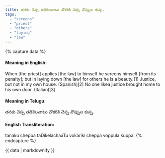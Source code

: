 ```yaml
---
title: తనకు చెప్ప తడికెలచాటు వొకరికి చెప్ప వొప్పుల కుప్ప.
tags:
  - "screens"
  - "priest"
  - "others"
  - "laying"
  - "law"
---
```


{% capture data %}
#### Meaning in English:
When [the priest] applies [the law] to himself he screens himself [from its penalty]; but in laying down [the law] for others he is a beauty.[1]
Justice, but not in my own house. (Spanish)[2]
No one likea justice brought home to his own door. (Italian)[3]

#### Meaning in Telugu:
తనకు చెప్ప తడికెలచాటు వొకరికి చెప్ప వొప్పుల కుప్ప.

#### English Transliteration:
tanaku cheppa taDikelachaaTu vokariki cheppa voppula kuppa.
{% endcapture %}

{{ data | markdownify }}

